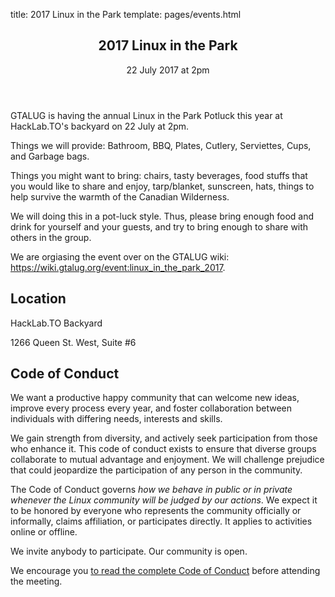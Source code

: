 title: 2017 Linux in the Park
template: pages/events.html

<article itemscope itemtype="http://schema.org/Event">
	<header class="page-header">
		<h2>
			<span itemprop="name">2017 Linux in the Park</span>
		</h2>
		<p class="lead" itemprop="startDate" contnet="2017-07-22T14:00">
			22 July 2017 at 2pm
		</p>
	</header>
	<section itemprop="description">
		<p class="lead">
			GTALUG is having the annual Linux in the Park Potluck this year at HackLab.TO's backyard on 22 July at 2pm.
		</p>
		<p>Things we will provide: Bathroom, BBQ, Plates,  Cutlery, Serviettes, Cups, and Garbage bags.</p>
		<p>Things you might want to bring: chairs, tasty beverages, food stuffs that you would like to share and enjoy, tarp/blanket, sunscreen, hats, things to help survive the warmth of the Canadian Wilderness.</p>
		<p>We will doing this in a pot-luck style.  Thus, please bring enough food and drink for yourself and your guests, and try to bring enough to share with others in the group.</p>
        <p>We are orgiasing the event over on the GTALUG wiki: <a href="https://wiki.gtalug.org/event:linux_in_the_park_2017">https://wiki.gtalug.org/event:linux_in_the_park_2017</a>.</p>
	</section>
	<footer>
		<div class="location">
		<h2>Location</h2>
		<div itemprop="location" itemscope itemtype="http://schema.org/Place">
			<p itemprop="name">
				HackLab.TO Backyard
			</p>
			<p itemprop="address" itemscope itemtype="http://schema.org/PostalAddress">
				<span itemprop="streetAddress">1266 Queen St. West, Suite #6</span>
			</p>
		</div>
		<div class="code-of-conduct">
			<h2>Code of Conduct</h2>
			<p>We want a productive happy community that can welcome new ideas, improve every process every year, and foster collaboration between individuals with differing needs, interests and skills.</p>
			<p>We gain strength from diversity, and actively seek participation from those who enhance it. This code of conduct exists to ensure that diverse groups collaborate to mutual advantage and enjoyment. We will challenge prejudice that could jeopardize the participation of any person in the community.
			<p>The Code of Conduct governs <em>how we behave in public or in private whenever the Linux community will be judged by our actions</em>. We expect it to be honored by everyone who represents the community officially or informally, claims affiliation, or participates directly. It applies to activities online or offline.</p>
			<p>We invite anybody to participate. Our community is open.</p>
			<p>We encourage you <a href="/about/code-of-conduct/" title="Code of Conduct">to read the complete Code of Conduct</a> before attending the meeting.</p>
		</div>
	</footer>
</article>

